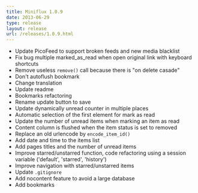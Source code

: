 ```yaml
---
title: Miniflux 1.0.9
date: 2013-06-29
type: release
layout: release
url: /releases/1.0.9.html
---
```


* Update PicoFeed to support broken feeds and new media blacklist
* Fix bug multiple marked_as_read when open original link with keyboard shortcuts
* Remove useless `remove()` call because there is "on delete casade"
* Don't autoflush bookmark
* Change translation
* Update readme
* Bookmarks refactoring
* Rename update button to save
* Update dynamically unread counter in multiple places
* Automatic selection of the first element for mark as read
* Update the number of unread items when marking an item as read
* Content column is flushed when the item status is set to removed
* Replace an old urlencode by `encode_item_id()`
* Add date and time to the items list
* Add pages titles and the number of unread items
* Improve starred/unstarred function, code refactoring using a session variable ('default', 'starred', 'history')
* Improve navigation with starred/unstarred items
* Update `.gitignore`
* Add nocontent feature to avoid a large database
* Add bookmarks
